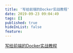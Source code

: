 ```yaml
---
title: '写给前端的Docker实战教程'
date: 2019-09-23 09:04:49
tags: []
published: true
hideInList: false
feature: 
---
```

[写给前端的Docker实战教程](https://juejin.im/post/5d8440ebe51d4561eb0b2751)